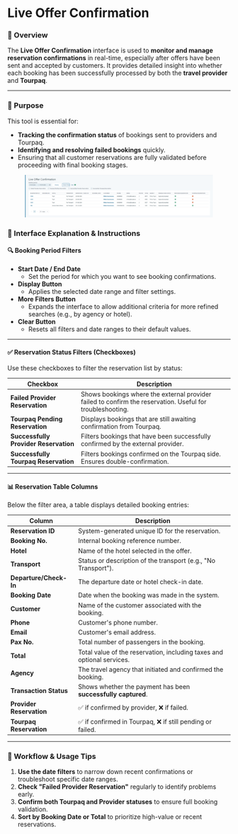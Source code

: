 # Live Offer Confirmation

### 📌 Overview

The **Live Offer Confirmation** interface is used to **monitor and manage reservation confirmations** in real-time, especially after offers have been sent and accepted by customers. It provides detailed insight into whether each booking has been successfully processed by both the **travel provider** and **Tourpaq**.

***

### 🎯 Purpose

This tool is essential for:

* **Tracking the confirmation status** of bookings sent to providers and Tourpaq.
* **Identifying and resolving failed bookings** quickly.
* Ensuring that all customer reservations are fully validated before proceeding with final booking stages.

<figure><img src=".gitbook/assets/image (3) (1) (1) (1) (1) (1) (1) (1) (1) (1) (1) (1) (1) (1) (1) (1) (1).png" alt=""><figcaption></figcaption></figure>

### 🧭 Interface Explanation & Instructions

#### 🔍 Booking Period Filters

* **Start Date / End Date**
  * Set the period for which you want to see booking confirmations.
* **Display Button**
  * Applies the selected date range and filter settings.
* **More Filters Button**
  * Expands the interface to allow additional criteria for more refined searches (e.g., by agency or hotel).
* **Clear Button**
  * Resets all filters and date ranges to their default values.

***

#### ✅ Reservation Status Filters (Checkboxes)

Use these checkboxes to filter the reservation list by status:

| Checkbox                              | Description                                                                                               |
| ------------------------------------- | --------------------------------------------------------------------------------------------------------- |
| **Failed Provider Reservation**       | Shows bookings where the external provider failed to confirm the reservation. Useful for troubleshooting. |
| **Tourpaq Pending Reservation**       | Displays bookings that are still awaiting confirmation from Tourpaq.                                      |
| **Successfully Provider Reservation** | Filters bookings that have been successfully confirmed by the external provider.                          |
| **Successfully Tourpaq Reservation**  | Filters bookings confirmed on the Tourpaq side. Ensures double-confirmation.                              |

***

#### 📊 Reservation Table Columns

Below the filter area, a table displays detailed booking entries:

| Column                   | Description                                                            |
| ------------------------ | ---------------------------------------------------------------------- |
| **Reservation ID**       | System-generated unique ID for the reservation.                        |
| **Booking No.**          | Internal booking reference number.                                     |
| **Hotel**                | Name of the hotel selected in the offer.                               |
| **Transport**            | Status or description of the transport (e.g., "No Transport").         |
| **Departure/Check-In**   | The departure date or hotel check-in date.                             |
| **Booking Date**         | Date when the booking was made in the system.                          |
| **Customer**             | Name of the customer associated with the booking.                      |
| **Phone**                | Customer's phone number.                                               |
| **Email**                | Customer's email address.                                              |
| **Pax No.**              | Total number of passengers in the booking.                             |
| **Total**                | Total value of the reservation, including taxes and optional services. |
| **Agency**               | The travel agency that initiated and confirmed the booking.            |
| **Transaction Status**   | Shows whether the payment has been **successfully captured**.          |
| **Provider Reservation** | ✅ if confirmed by provider, ❌ if failed.                               |
| **Tourpaq Reservation**  | ✅ if confirmed in Tourpaq, ❌ if still pending or failed.               |

***

### 🔄 Workflow & Usage Tips

1. **Use the date filters** to narrow down recent confirmations or troubleshoot specific date ranges.
2. **Check "Failed Provider Reservation"** regularly to identify problems early.
3. **Confirm both Tourpaq and Provider statuses** to ensure full booking validation.
4. **Sort by Booking Date or Total** to prioritize high-value or recent reservations.
